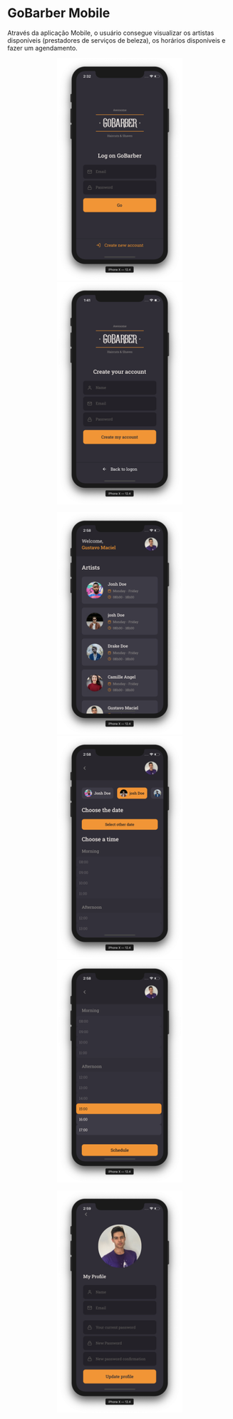 # GoBarber Mobile
Através da aplicação Mobile, o usuário consegue visualizar os artistas disponíveis (prestadores de serviços de beleza), os horários disponíveis e fazer um agendamento.

<p align="center">
  <img height="500" src="../.github/signin.png">
  <img height="500" src="../.github/createAccount.png">
</p>

<p align="center">
  <img height="500" src="../.github/dashboard.png">
  <img height="500" src="../.github/createAppointment.png">
  <img height="500" src="../.github/createAppointment2.png">
</p>


<p align="center">
  <img height="500" src="../.github/profile.png">
</p>
